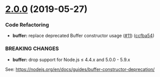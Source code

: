 # [2.0.0](https://github.com/faeldt/base64id/compare/1.0.0...2.0.0) (2019-05-27)


### Code Refactoring

* **buffer:** replace deprecated Buffer constructor usage ([#11](https://github.com/faeldt/base64id/issues/11)) ([ccfba54](https://github.com/faeldt/base64id/commit/ccfba54))


### BREAKING CHANGES

* **buffer:** drop support for Node.js ≤ 4.4.x and 5.0.0 - 5.9.x

See: https://nodejs.org/en/docs/guides/buffer-constructor-deprecation/



